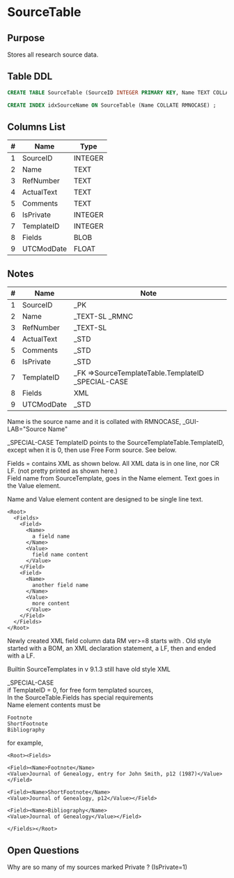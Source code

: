 # SourceTable

## Purpose

Stores all research source data.

## Table DDL

``` SQL
CREATE TABLE SourceTable (SourceID INTEGER PRIMARY KEY, Name TEXT COLLATE RMNOCASE, RefNumber TEXT, ActualText TEXT, Comments TEXT, IsPrivate INTEGER, TemplateID INTEGER, Fields BLOB, UTCModDate FLOAT );

CREATE INDEX idxSourceName ON SourceTable (Name COLLATE RMNOCASE) ;
```

## Columns List

| #   | Name       | Type    |
| --- | ---------- | ------- |
| 1   | SourceID   | INTEGER |
| 2   | Name       | TEXT    |
| 3   | RefNumber  | TEXT    |
| 4   | ActualText | TEXT    |
| 5   | Comments   | TEXT    |
| 6   | IsPrivate  | INTEGER |
| 7   | TemplateID | INTEGER |
| 8   | Fields     | BLOB    |
| 9   | UTCModDate | FLOAT   |

## Notes

| #   | Name       | Note                                               |
| --- | ---------- | -------------------------------------------------- |
| 1   | SourceID   | _PK                                                |
| 2   | Name       | _TEXT-SL  _RMNC                                    |
| 3   | RefNumber  | _TEXT-SL                                           |
| 4   | ActualText | _STD                                               |
| 5   | Comments   | _STD                                               |
| 6   | IsPrivate  | _STD                                               |
| 7   | TemplateID | _FK =>SourceTemplateTable.TemplateID _SPECIAL-CASE |
| 8   | Fields     | XML                                                |
| 9   | UTCModDate | _STD                                               |


Name is the source name and it is collated with RMNOCASE, _GUI-LAB="Source Name"

_SPECIAL-CASE
TemplateID points to the SourceTemplateTable.TemplateID, except when it is 0, then use Free Form source. See below.


Fields = contains XML as shown below. All XML data is in one line, nor CR LF. (not pretty printed as shown here.)\
Field name from SourceTemplate, goes in the Name element.
Text goes in the Value element. 

Name and Value element content are designed to be single line text.

```
<Root>
  <Fields>
    <Field>
      <Name>
        a field name
      </Name>
      <Value>
        field name content
      </Value>
    </Field>
    <Field>
      <Name>
        another field name
      </Name>
      <Value>
        more content
      </Value>
    </Field>
  </Fields>
</Root>
```
Newly created XML field column data RM ver>=8 starts with <Root>.
Old style started with a BOM, an XML declaration statement, a LF, then <Root> and ended with a LF.

Builtin SourceTemplates in v 9.1.3 still have old style XML


_SPECIAL-CASE\
if TemplateID = 0, for free form templated sources, \
In the SourceTable.Fields has special requirements\
Name element contents must be
```
Footnote
ShortFootnote
Bibliography
```
for example, 
```
<Root><Fields>

<Field><Name>Footnote</Name>
<Value>Journal of Genealogy, entry for John Smith, p12 (1987)</Value></Field>

<Field><Name>ShortFootnote</Name>
<Value>Journal of Genealogy, p12</Value></Field>

<Field><Name>Bibliography</Name>
<Value>Journal of Genealogy</Value></Field>

</Fields></Root>
```

## Open Questions
Why are so many of my sources marked Private ? (IsPrivate=1)
